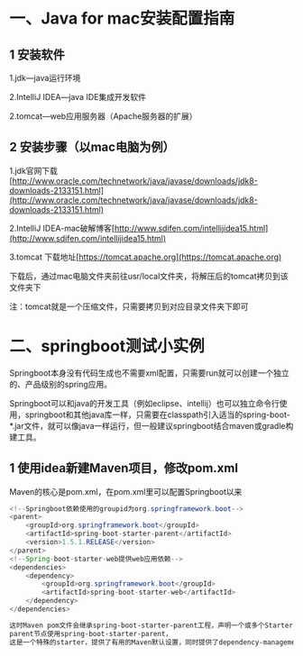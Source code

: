 # 一、Java for mac安装配置指南

## 1 安装软件

1.jdk—java运行环境

2.IntelliJ IDEA—java IDE集成开发软件

2.tomcat—web应用服务器（Apache服务器的扩展）

## 2 安装步骤（以mac电脑为例）

1.jdk官网下载[http://www.oracle.com/technetwork/java/javase/downloads/jdk8-downloads-2133151.html](http://www.oracle.com/technetwork/java/javase/downloads/jdk8-downloads-2133151.html)

2.IntelliJ IDEA-mac破解博客[http://www.sdifen.com/intellijidea15.html](http://www.sdifen.com/intellijidea15.html)

3.tomcat 下载地址[https://tomcat.apache.org](https://tomcat.apache.org)

下载后，通过mac电脑文件夹前往usr/local文件夹，将解压后的tomcat拷贝到该文件夹下

注：tomcat就是一个压缩文件，只需要拷贝到对应目录文件夹下即可

# 二、springboot测试小实例

Springboot本身没有代码生成也不需要xml配置，只需要run就可以创建一个独立的、产品级别的spring应用。

Springboot可以和java的开发工具（例如eclipse、intellij）也可以独立命令行使用，springboot和其他java库一样，只需要在classpath引入适当的spring-boot-\*.jar文件，就可以像java一样运行，但一般建议springboot结合maven或gradle构建工具。

## 1 使用idea新建Maven项目，修改pom.xml

Maven的核心是pom.xml，在pom.xml里可以配置Springboot以来

```java
<!--Springboot依赖使用的groupid为org.springframework.boot-->
<parent>
    <groupId>org.springframework.boot</groupId>
    <artifactId>spring-boot-starter-parent</artifactId>
    <version>1.5.1.RELEASE</version>
</parent>
<!--Spring-boot-starter-web提供web应用依赖-->
<dependencies>
    <dependency>
        <groupId>org.springframework.boot</groupId>
        <artifactId>spring-boot-starter-web</artifactId>
    </dependency>
</dependencies>
```

```markdown
这时Maven pom文件会继承spring-boot-starter-parent工程，声明一个或多个Starter poms依赖，所以在parent里面进行配置
parent节点使用spring-boot-starter-parent，
这是一个特殊的starter，提供了有用的Maven默认设置，同时提供了dependency-management节点
```



